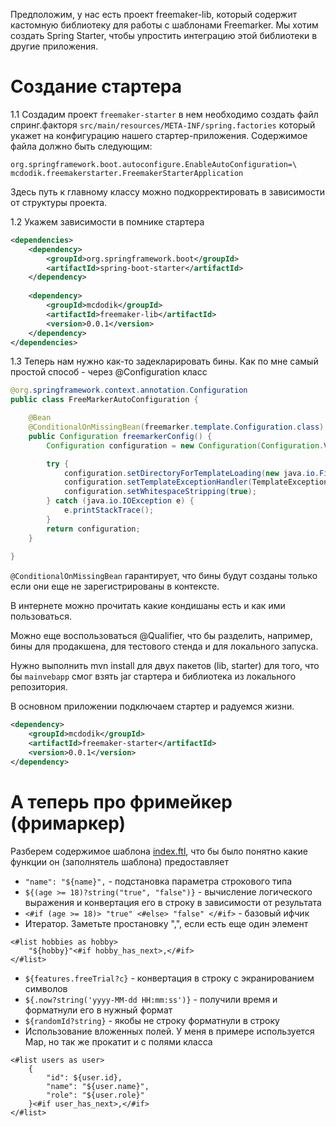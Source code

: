 Предположим, у нас есть проект freemaker-lib, который содержит кастомную библиотеку для работы с шаблонами Freemarker. 
Мы хотим создать Spring Starter, чтобы упростить интеграцию этой библиотеки в другие приложения.

# Создание стартера

1.1 
Создадим проект `freemaker-starter` в нем необходимо создать файл спринг.факторя
```src/main/resources/META-INF/spring.factories``` который укажет на конфигурацию нашего стартер-приложения. 
Содержимое файла должно быть следующим:
```properties
org.springframework.boot.autoconfigure.EnableAutoConfiguration=\
mcdodik.freemakerstarter.FreemakerStarterApplication
```
Здесь путь к главному классу можно подкорректировать в зависимости от структуры проекта.

1.2
Укажем зависимости в помнике стартера
```xml
<dependencies>
    <dependency>
        <groupId>org.springframework.boot</groupId>
        <artifactId>spring-boot-starter</artifactId>
    </dependency>
    
    <dependency>
        <groupId>mcdodik</groupId>
        <artifactId>freemaker-lib</artifactId>
        <version>0.0.1</version>
    </dependency>
</dependencies>
```

1.3
Теперь нам нужно как-то задекларировать бины. Как по мне самый простой способ - через @Configuration класс

```java
@org.springframework.context.annotation.Configuration
public class FreeMarkerAutoConfiguration {

    @Bean
    @ConditionalOnMissingBean(freemarker.template.Configuration.class)
    public Configuration freemarkerConfig() {
        Configuration configuration = new Configuration(Configuration.VERSION_2_3_33);

        try {
            configuration.setDirectoryForTemplateLoading(new java.io.File("classpath:/templates/"));
            configuration.setTemplateExceptionHandler(TemplateExceptionHandler.RETHROW_HANDLER);
            configuration.setWhitespaceStripping(true);
        } catch (java.io.IOException e) {
            e.printStackTrace();
        }
        return configuration;
    }
    
}
```
`@ConditionalOnMissingBean` гарантирует, что бины будут созданы только если они еще не зарегистрированы в контексте.

В интернете можно прочитать какие кондишаны есть и как ими пользоваться.

Можно еще воспользоваться @Qualifier, что бы разделить, например,
бины для продакшена, для тестового стенда и для локального запуска.

Нужно выполнить mvn install для двух пакетов (lib, starter) для того, 
что бы `mainvebapp` смог взять jar стартера и библиотека из локального репозитория.

В основном приложении подключаем стартер и радуемся жизни.
```xml
<dependency>
    <groupId>mcdodik</groupId>
    <artifactId>freemaker-starter</artifactId>
    <version>0.0.1</version>
</dependency>
```

# А теперь про фримейкер (фримаркер)

Разберем содержимое шаблона [index.ftl](mainwebapp%2Fsrc%2Fmain%2Fresources%2Ftemplates%2Findex.ftl), что бы было понятно какие функции он (заполнятель шаблона) предоставляет

* `"name": "${name}",` - подстановка параметра строкового типа
* `${(age >= 18)?string("true", "false")}` - вычисление логического выражения и конвертация его в строку в зависимости от результата
* `<#if (age >= 18)> "true" <#else> "false" </#if>` - базовый ифчик
* Итератор. Заметьте простановку ",", если есть еще один элемент 
```ftl
<#list hobbies as hobby>
    "${hobby}"<#if hobby_has_next>,</#if>
</#list>
```
* `${features.freeTrial?c}` - конвертация в строку с экранированием символов
* `${.now?string('yyyy-MM-dd HH:mm:ss')}` - получили время и форматнули его в нужный формат
* `${randomId?string}` - якобы не строку форматнули в строку
* Использование вложенных полей. У меня в примере используется Map, но так же прокатит и с полями класса
```ftl
<#list users as user>
    {
        "id": ${user.id},
        "name": "${user.name}",
        "role": "${user.role}"
    }<#if user_has_next>,</#if>
</#list>
```







